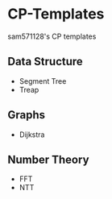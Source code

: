 # CP-Templates
sam571128's CP templates

## Data Structure
- Segment Tree
- Treap

## Graphs
- Dijkstra

## Number Theory
- FFT
- NTT
